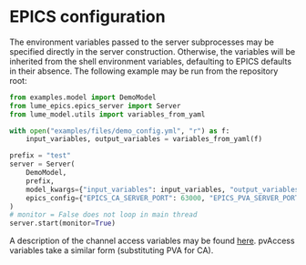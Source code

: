 # EPICS configuration

The environment variables passed to the server subprocesses may be specified directly in the server construction. Otherwise, the variables will be inherited from the shell environment variables, defaulting to EPICS defaults in their absence. The following example may be run from the repository root:


```python
from examples.model import DemoModel
from lume_epics.epics_server import Server
from lume_model.utils import variables_from_yaml

with open("examples/files/demo_config.yml", "r") as f:
    input_variables, output_variables = variables_from_yaml(f)

prefix = "test"
server = Server(
    DemoModel,
    prefix,
    model_kwargs={"input_variables": input_variables, "output_variables": output_variables},
    epics_config={"EPICS_CA_SERVER_PORT": 63000, "EPICS_PVA_SERVER_PORT": 63001}
)
# monitor = False does not loop in main thread
server.start(monitor=True)
```

A description of the channel access variables may be found [here](https://epics.anl.gov/base/R3-14/12-docs/CAref.html#EPICS). pvAccess variables take a similar form (substituting PVA for CA).
